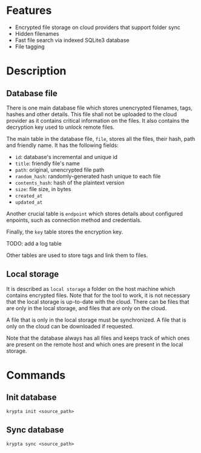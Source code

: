 # Features

- Encrypted file storage on cloud providers that support folder sync
- Hidden filenames
- Fast file search via indexed SQLite3 database
- File tagging

# Description

## Database file

There is one main database file which stores unencrypted filenames, tags, hashes and other details. This file shall not be uploaded to the cloud provider as it contains critical information on the files. It also contains the decryption key used to unlock remote files.

The main table in the database file, `file`, stores all the files, their hash, path and friendly name.
It has the following fields:
- `id`: database's incremental and unique id
- `title`: friendly file's name
- `path`: original, unencrypted file path
- `random_hash`: randomly-generated hash unique to each file
- `contents_hash`: hash of the plaintext version
- `size`: file size, in bytes
- `created_at`
- `updated_at`

Another crucial table is `endpoint` which stores details about configured enpoints, such as connection method and credentials.

Finally, the `key` table stores the encryption key.

TODO: add a log table

Other tables are used to store tags and link them to files.

## Local storage

It is described as `local storage` a folder on the host machine which contains encrypted files. Note that for the tool to work, it is not necessary that the local storage is up-to-date with the cloud. There can be files that are only in the local storage, and files that are only on the cloud. 

A file that is only in the local storage must be synchronized.
A file that is only on the cloud can be downloaded if requested.

Note that the database always has all files and keeps track of which ones are present on the remote host and which ones are present in the local storage.

# Commands

## Init database

`krypta init <source_path>`

## Sync database

`krypta sync <source_path>`
